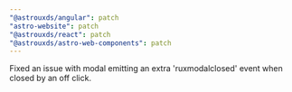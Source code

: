 ```yaml
---
"@astrouxds/angular": patch
"astro-website": patch
"@astrouxds/react": patch
"@astrouxds/astro-web-components": patch
---
```


Fixed an issue with modal emitting an extra 'ruxmodalclosed' event when closed by an off click.
